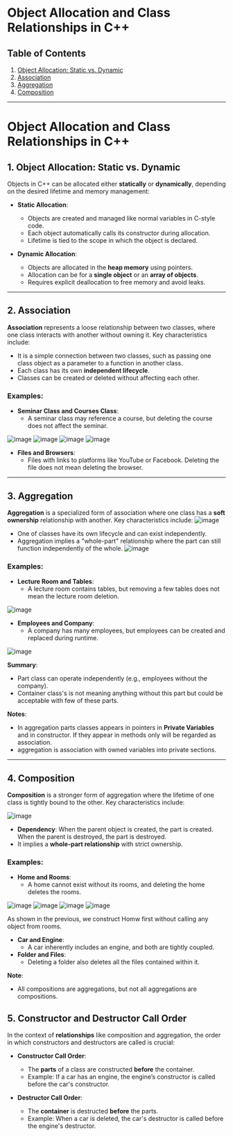 # **Object Allocation and Class Relationships in C++**

## **Table of Contents**
1. [Object Allocation: Static vs. Dynamic](#1-object-allocation-static-vs-dynamic)  
2. [Association](#2-association)  
3. [Aggregation](#3-aggregation)  
4. [Composition](#4-composition)  

---

# **Object Allocation and Class Relationships in C++**

## **1. Object Allocation: Static vs. Dynamic**

Objects in C++ can be allocated either **statically** or **dynamically**, depending on the desired lifetime and memory management:

- **Static Allocation**:
  - Objects are created and managed like normal variables in C-style code.
  - Each object automatically calls its constructor during allocation.
  - Lifetime is tied to the scope in which the object is declared.

- **Dynamic Allocation**:
  - Objects are allocated in the **heap memory** using pointers.
  - Allocation can be for a **single object** or an **array of objects**.
  - Requires explicit deallocation to free memory and avoid leaks.

---

## **2. Association**

**Association** represents a loose relationship between two classes, where one class interacts with another without owning it. Key characteristics include:

- It is a simple connection between two classes, such as passing one class object as a parameter to a function in another class.
- Each class has its own **independent lifecycle**.
- Classes can be created or deleted without affecting each other.

### Examples:
- **Seminar Class and Courses Class**:
  - A seminar class may reference a course, but deleting the course does not affect the seminar.

![image](https://github.com/user-attachments/assets/85dde3ae-e8ed-4e23-897a-355ae00f6683)
![image](https://github.com/user-attachments/assets/c89ef9f6-933d-4d13-bde2-b7ef94fe9b01)
![image](https://github.com/user-attachments/assets/17c1adbd-0010-4d7b-bcd2-0c03f1d89f5d)
![image](https://github.com/user-attachments/assets/77352da4-0c18-42b5-b147-4670e02e290f)

   
- **Files and Browsers**:
  - Files with links to platforms like YouTube or Facebook. Deleting the file does not mean deleting the browser.

---

## **3. Aggregation**

**Aggregation** is a specialized form of association where one class has a **soft ownership** relationship with another. Key characteristics include:
![image](https://github.com/user-attachments/assets/1c0cb757-30b4-425b-8eb0-d97c1af4415a)

- One of classes have its own lifecycle and can exist independently.
- Aggregation implies a "whole-part" relationship where the part can still function independently of the whole.
![image](https://github.com/user-attachments/assets/affc4d4b-e4a0-4fe6-8531-f627add2d76f)


### Examples:
- **Lecture Room and Tables**:
  - A lecture room contains tables, but removing a few tables does not mean the lecture room deletion.

![image](https://github.com/user-attachments/assets/850305e0-9e12-43f6-98f6-99e9b8869aca)

- **Employees and Company**:
  - A company has many employees, but employees can be created and replaced during runtime.

![image](https://github.com/user-attachments/assets/fb9b16b9-c863-45fc-8187-b791f1259cf5)

**Summary**:
- Part class can operate independently (e.g., employees without the company).
- Container class's is not meaning anything without this part but could be acceptable with few of these parts.

**Notes**:
- In aggregation parts classes appears in pointers in **Private Variables** and in constructor. If they appear in methods only will be regarded as association.
- aggregation is association with owned variables into private sections.

---

## **4. Composition**

**Composition** is a stronger form of aggregation where the lifetime of one class is tightly bound to the other. Key characteristics include:

![image](https://github.com/user-attachments/assets/dcb8ab29-56f7-40e9-b094-5587b0305dbb)


- **Dependency**: When the parent object is created, the part is created. When the parent is destroyed, the part is destroyed.
- It implies a **whole-part relationship** with strict ownership.

### Examples:
- **Home and Rooms**:
  - A home cannot exist without its rooms, and deleting the home deletes the rooms.

![image](https://github.com/user-attachments/assets/f168ac86-1f62-4d9f-ab3b-79091a4b8e15)
![image](https://github.com/user-attachments/assets/81b1954e-fd40-4e6f-bf52-3f14d6f2adce)
![image](https://github.com/user-attachments/assets/3c7c7205-3471-4b5c-b000-b305afc21228)
![image](https://github.com/user-attachments/assets/bf7b4162-c077-4d1f-8907-4ef89f71cc48)

As shown in the previous, we construct Homw first without calling any object from rooms. 
  
- **Car and Engine**:
  - A car inherently includes an engine, and both are tightly coupled.
- **Folder and Files**:
  - Deleting a folder also deletes all the files contained within it.

**Note**: 
- All compositions are aggregations, but not all aggregations are compositions.

## **5. Constructor and Destructor Call Order**

In the context of **relationships** like composition and aggregation, the order in which constructors and destructors are called is crucial:

- **Constructor Call Order**:
  - The **parts** of a class are constructed **before** the container.
  - Example: If a car has an engine, the engine’s constructor is called before the car's constructor.

- **Destructor Call Order**:
  - The **container** is destructed **before** the parts.
  - Example: When a car is deleted, the car's destructor is called before the engine's destructor.
